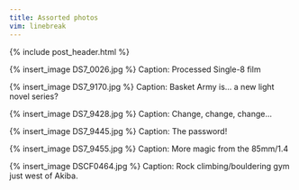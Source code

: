 ```yaml
---
title: Assorted photos
vim: linebreak
---
```


{% include post_header.html %}

{% insert_image DS7_0026.jpg %}
Caption: Processed Single-8 film

{% insert_image DS7_9170.jpg %}
Caption: Basket Army is... a new light novel series?

{% insert_image DS7_9428.jpg %}
Caption: Change, change, change...

{% insert_image DS7_9445.jpg %}
Caption: The password!

{% insert_image DS7_9455.jpg %}
Caption: More magic from the 85mm/1.4

{% insert_image DSCF0464.jpg %}
Caption: Rock climbing/bouldering gym just west of Akiba.

